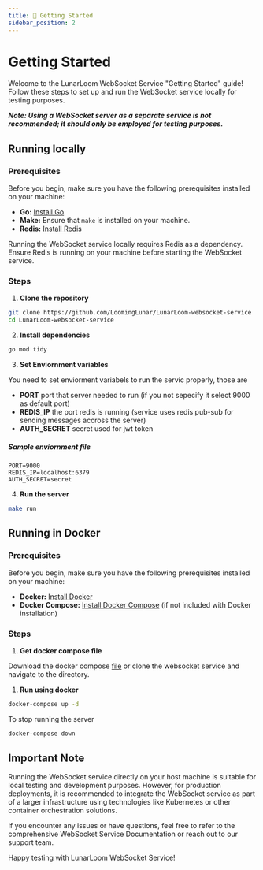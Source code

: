 ```yaml
---
title: 💫 Getting Started
sidebar_position: 2
---
```

# Getting Started

Welcome to the LunarLoom WebSocket Service "Getting Started" guide! Follow these steps to set up and run the WebSocket service locally for testing purposes.

***Note: Using a WebSocket server as a separate service is not recommended; it should only be employed for testing purposes.***

## Running locally

### Prerequisites

Before you begin, make sure you have the following prerequisites installed on your machine:

- **Go:** [Install Go](https://golang.org/doc/install)
- **Make:** Ensure that `make` is installed on your machine.
- **Redis:** [Install Redis](https://redis.io/download)

Running the WebSocket service locally requires Redis as a dependency. Ensure Redis is running on your machine before starting the WebSocket service.

### Steps


1. **Clone the repository**
```bash
git clone https://github.com/LoomingLunar/LunarLoom-websocket-service
cd LunarLoom-websocket-service
```

2. **Install dependencies**
```bash
go mod tidy
```

3. **Set Enviornment variables**

You need to set enviorment variabels to run the servic properly, those are

- **PORT**   port that server needed to run (if you not sepecify it select 9000 as default port)
- **REDIS_IP**   the port redis is running (service uses redis pub-sub for sending messages accross the server)
- **AUTH_SECRET**   secret used for jwt token

##### Sample enviornment file
```env
PORT=9000
REDIS_IP=localhost:6379
AUTH_SECRET=secret
```

4. **Run the server**
```bash
make run
```

## Running in Docker

### Prerequisites

Before you begin, make sure you have the following prerequisites installed on your machine:

- **Docker:** [Install Docker](https://docs.docker.com/get-docker/)
- **Docker Compose:** [Install Docker Compose](https://docs.docker.com/compose/install/) (if not included with Docker installation)

### Steps

1. **Get docker compose file**

Download the docker compose [file](https://github.com/LoomingLunar/LunarLoom-websocket-service/blob/main/docker-compose.yaml) or clone the websocket service and navigate to the directory.

1. **Run using docker**
```bash
docker-compose up -d
```

To stop running the server
```bash
docker-compose down
```

## Important Note

Running the WebSocket service directly on your host machine is suitable for local testing and development purposes. However, for production deployments, it is recommended to integrate the WebSocket service as part of a larger infrastructure using technologies like Kubernetes or other container orchestration solutions.

If you encounter any issues or have questions, feel free to refer to the comprehensive WebSocket Service Documentation or reach out to our support team.

Happy testing with LunarLoom WebSocket Service!